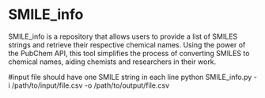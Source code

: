 # SMILE_info
SMILE_info is a repository that allows users to provide a list of SMILES strings and retrieve their respective chemical names. Using the power of the PubChem API, this tool simplifies the process of converting SMILES to chemical names, aiding chemists and researchers in their work.

#input file should have one SMILE string in each line
python SMILE_info.py -i /path/to/input/file.csv -o /path/to/output/file.csv
